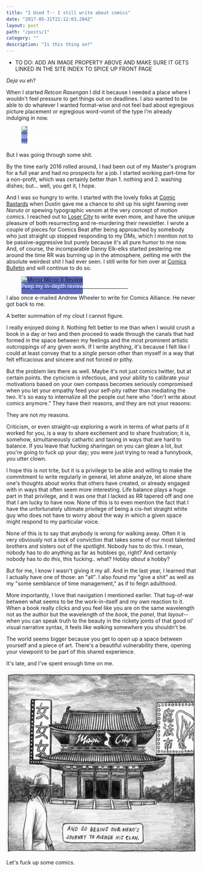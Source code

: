 ```yaml
---
title: "I Used T-- I still write about comics"
date: "2017-05-31T21:12:03.284Z"
layout: post
path: "/posts/1"
category: ""
description: "Is this thing on?"
---
```


* TO DO: ADD AN IMAGE PROPERTY ABOVE AND MAKE SURE IT GETS LINKED IN THE SITE INDEX TO SPICE UP FRONT PAGE

_Deja vu_ eh?

When I started _Retcon Rasengan_ I did it because I needed a place where I wouldn't feel pressure to get things out on deadlines.  I also wanted to be able to do whatever I wanted format-wise and not feel bad about egregious picture placement or egregious word-vomit of the type I'm already indulging in now.

<div style="">
  <figure class="floatCenter">
    <a target='_blank' href="http://retconrasengan.blogspot.com/2016/04/hand-sewn-domestic-female-aesthetic.html">
      <img style="height: 340px;background-color: #5c6bc0; padding-bottom: 30px;border-radius: 3px;" src="https://2.bp.blogspot.com/-0ipM8FHFpYo/VxaLuN9yRqI/AAAAAAAAFuM/mncK6PMa-Ccscl8Z1mgBgBltXv5Eu6TWQCKgB/w1200-h630-p-k-no-nu/kendrafemaleaestetic.png">
    </a>
    <div style="margin-top: -30px;">
      <figcaption style="color: white;">RR was shortlived; my interview with Kendra Josie Kirkpatrick was a highlight</figcaption>
    </div>
  </figure>
</div>

But I was going through some shit.

By the time early 2016 rolled around, I had been out of my Master's program for a full year and had no prospects for a job.  I started working part-time for a non-profit, which was certainly better than 1. nothing and 2. washing dishes; but... well, you get it, I hope.

And I was so hungry to write. I started with the lovely folks at <a target='_blank' href='http://comicbastards.com'>Comic Bastards</a> when Dustin gave me a chance to shit up his sight fawning over _Naruto_ or spewing typographic venom at the very concept of motion comics.  I reached out to <a target='_blank' href='http://loser-city.com'>Loser City</a> to write even more, and have the unique pleasure of both resurrecting and re-murdering their newsletter.  I wrote a couple of pieces for Comics Beat after being approached by somebody who just straight up stopped responding to my DMs, which I mention not to be passive-aggressive but purely because it's all pure humor to me now.  And, of course, the incomparable Danny Elk-elks started pestering me around the time RR was burning up in the atmosphere, pelting me with the absolute weirdest shit I had ever seen.  I still write for him over at <a target='_blank' href='http://comicsbulletin.com'>Comics Bulletin</a> and will continue to do so.  


<figure class="floatCenter">
  <a target='_blank' href="http://comicsbulletin.com/tiny-pages-made-ashes-51917-mirror-mirror-ii/">
  <img style="height: 480px;background-color: #5c6bc0; padding-bottom: 30px;border-radius: 3px;" src="https://i2.wp.com/comicsbulletin.com/wp-content/uploads/2017/05/Mirror-Mirror-II-cover.jpg?fit=798%2C1200" alt="Mirror Mirror II Review">
  <div style="margin-top: -30px">
    <figcaption style="color:white;">Peep my in-depth review of Mirror Mirror II</figcaption>
  </div>
  </a>
</figure>

I also once e-mailed Andrew Wheeler to write for Comics Alliance.  He never got back to me.  

A better summation of my clout I cannot figure.

I really enjoyed doing it.  Nothing felt better to me than when I would crush a book in a day or two and then proceed to wade through the canals that had formed in the space between my feelings and the most prominent artistic outcroppings of any given work.  If I write anything, it's because I felt like I could at least convey that to a _single_ person other than myself in a way that felt efficacious and sincere and not forced or pithy.

But the problem lies there as well.  Maybe it's not just comics twitter, but at certain points. the cynicism is infectious, and your ability to calibrate your motivations based on your own compass becomes seriously compromised when you let your empathy feed your self-pity rather than mediating the two. It's so easy to internalize all the people out here who "don't write about comics anymore."  They have their reasons, and they are not your reasons:

They are not _my_ reasons.

Criticism, or even straight-up exploring a work in terms of what parts of it worked for you, is a way to share excitement and to share frustration; it is, somehow, simultaneously cathartic and taxing in ways that are hard to balance. If you leave that fucking sharingan on you can glean a lot, but you're going to fuck up your day; you were just trying to read a funnybook, you utter clown.

I hope this is not trite, but it is a privilege to be able and willing to make the commitment to write regularly in general, let alone analyze, let alone share one's thoughts about works that others have created, or already engaged with in ways that often seem more interesting.  Life balance plays a huge part in that privilege, and it was one that I lacked as RR tapered off and one that I am lucky to have now. None of this is to even mention the fact that I have the unfortunately ultimate privilege of being a cis-het straight white guy who does not have to worry about the way in which a given space might respond to my particular voice.

None of this is to say that anybody is wrong for walking away. Often it is very obviously not a _lack_ of conviction that takes some of our most talented brothers and sisters out of the spotlight. Nobody has to do this. I mean, nobody has to do anything as far as hobbies go, right? And certainly nobody has to do _this_, this fucking.. what? Hobby _about_ a hobby?

But for me, I know I wasn't giving it my all.  And in the last year, I learned that I actually have one of those: an "all".  I also found my "give a shit" as well as my "some semblance of time management," as if to feign adulthood.

More importantly, I love that navigation I mentioned earlier.  That tug-of-war between what seems to be the work-in-itself and my own reaction to it. When a book really clicks and you feel like you are on the same wavelength not as the author but the wavelength of the _book_, the _panel_, that _layout_-- when you can speak truth to the beauty in the rickety joints of that good ol' visual narrative syntax, it feels like walking somewhere you shouldn't be.  

The world seems bigger because you get to open up a space between yourself and a piece of art. There's a beautiful vulnerability there, opening your viewpoint to be part of this shared experience. 

It's late, and I've spent enough time on me.

<img style="height: 480px;" src="./future_hendrix.png" alt="And so">

Let's fuck up some comics.






